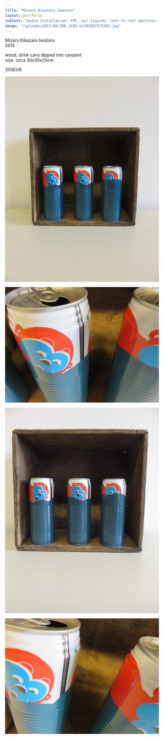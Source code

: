 ```yaml
---
title: "Mizaru Kikazaru Iwazaru"
layout: portfolio
subtext: "Audio Installation. PVC, air liquide, reel-to-reel machines. as part of Utopia Triathlon, munich, 2014"
image: "/uploads/2017/08/IMG_1193-e1503087575303.jpg"
---
```


Mizaru Kikazaru Iwazaru  
2015

wood, drink cans dipped into carpaint  
size: circa 30x30x20cm

300EUR

![Crash Door](/uploads/2017/08/IMG_1193-e1503087575303.jpg)

![Crash Door](/uploads/2017/08/IMG_1192-e1503087540271.jpg)

![Crash Door](/uploads/2017/08/IMG_1190-e1503087489662.jpg)

![Crash Door](/uploads/2017/08/IMG_1191-e1503087510192.jpg)